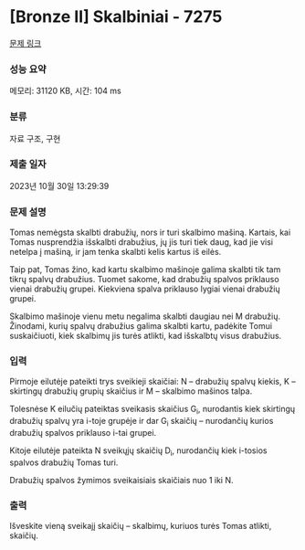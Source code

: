 # [Bronze II] Skalbiniai - 7275 

[문제 링크](https://www.acmicpc.net/problem/7275) 

### 성능 요약

메모리: 31120 KB, 시간: 104 ms

### 분류

자료 구조, 구현

### 제출 일자

2023년 10월 30일 13:29:39

### 문제 설명

<p>Tomas nemėgsta skalbti drabužių, nors ir turi skalbimo mašiną. Kartais, kai Tomas nusprendžia išskalbti drabužius, jų jis turi tiek daug, kad jie visi netelpa į mašiną, ir jam tenka skalbti kelis kartus iš eilės.</p>

<p>Taip pat, Tomas žino, kad kartu skalbimo mašinoje galima skalbti tik tam tikrų spalvų drabužius. Tuomet sakome, kad drabužių spalvos priklauso vienai drabužių grupei. Kiekviena spalva priklauso lygiai vienai drabužių grupei.</p>

<p>Skalbimo mašinoje vienu metu negalima skalbti daugiau nei M drabužių. Žinodami, kurių spalvų drabužius galima skalbti kartu, padėkite Tomui suskaičiuoti, kiek skalbimų jis turės atlikti, kad išskalbtų visus drabužius.</p>

### 입력 

 <p>Pirmoje eilutėje pateikti trys sveikieji skaičiai: N – drabužių spalvų kiekis, K – skirtingų drabužių grupių skaičius ir M – skalbimo mašinos talpa.</p>

<p>Tolesnėse K eilučių pateiktas sveikasis skaičius G<sub>i</sub>, nurodantis kiek skirtingų drabužių spalvų yra i-toje grupėje ir dar G<sub>i</sub> skaičių – nurodančių kurios drabužių spalvos priklauso i-tai grupei.</p>

<p>Kitoje eilutėje pateikta N sveikųjų skaičių D<sub>i</sub>, nurodančių kiek i-tosios spalvos drabužių Tomas turi.</p>

<p>Drabužių spalvos žymimos sveikaisiais skaičiais nuo 1 iki N.</p>

### 출력 

 <p>Išveskite vieną sveikajį skaičių – skalbimų, kuriuos turės Tomas atlikti, skaičių.</p>

